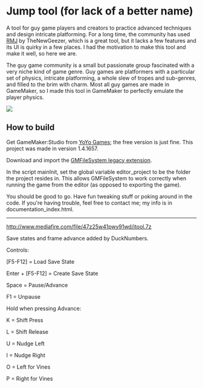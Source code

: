 Jump tool (for lack of a better name)
===

A tool for guy game players and creators to practice advanced techniques and design intricate platforming. For a long time, the community has used <a href="http://delicious-fruit.com/ratings/game_details.php?id=12455">RMJ</a> by TheNewGeezer, which is a great tool, but it lacks a few features and its UI is quirky in a few places. I had the motivation to make this tool and make it well, so here we are.

The guy game community is a small but passionate group fascinated with a very niche kind of game genre. Guy games are platformers with a particular set of physics, intricate platforming, a whole slew of tropes and sub-genres, and filled to the brim with charm. Most all guy games are made in GameMaker, so I made this tool in GameMaker to perfectly emulate the player physics.

![](http://i.imgur.com/nhoLqV1.png)

How to build
---
Get GameMaker:Studio from <a href="http://www.yoyogames.com/">YoYo Games</a>; the free version is just fine. This project was made in version 1.4.1657.

Download and import the <a href="http://gmc.yoyogames.com/index.php?showtopic=567528">GMFileSystem legacy extension</a>.

In the script mainInit, set the global variable editor_project to be the folder the project resides in. This allows GMFileSystem to work correctly when running the game from the editor (as opposed to exporting the game).

You should be good to go. Have fun tweaking stuff or poking around in the code. If you're having trouble, feel free to contact me; my info is in documentation_index.html.

---

http://www.mediafire.com/file/47z25w41pwy91wd/jtool.7z

Save states and frame advance added by DuckNumbers.

Controls: 

[F5-F12] = Load Save State
 
Enter + [F5-F12] = Create Save State

Space = Pause/Advance

F1 = Unpause

Hold when pressing Advance:

K = Shift Press

L = Shift Release

U = Nudge Left

I = Nudge Right

O = Left for Vines

P = Right for Vines
